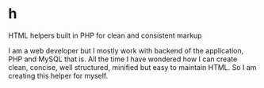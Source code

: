 # h
HTML helpers built in PHP for clean and consistent markup

I am a web developer but I mostly work with backend of the application, PHP and MySQL that is.
All the time I have wondered how I can create clean, concise, well structured, minified but easy to maintain HTML.
So I am creating this helper for myself.